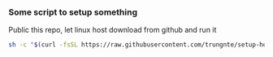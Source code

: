 ### Some script to setup something

Public this repo, let linux host download from github and run it

```sh
sh -c "$(curl -fsSL https://raw.githubusercontent.com/trungnte/setup-host/refs/heads/master/install_python3_centos8.sh)"
```
